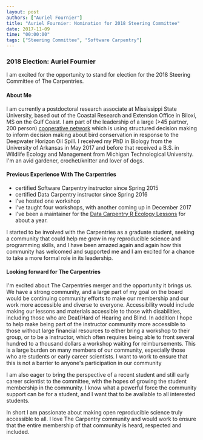 ```yaml
---
layout: post
authors: ["Auriel Fournier"]
title: "Auriel Fournier: Nomination for 2018 Steering Committee"
date: 2017-11-09
time: "00:00:00"
tags: ["Steering Committee", "Software Carpentry"]
---
```


### 2018 Election: Auriel Fournier

I am excited for the opportunity to stand for election for the 2018 Steering Committee of The Carpentries. 

#### About Me

I am currently a postdoctoral research associate at Mississippi State University, based out of the Coastal Research 
and Extension Office in Biloxi, MS on the Gulf Coast. I am part of the leadership of a large 
(>45 partner, 200 person) [cooperative network](https://gomamn.org/) which is using structured 
decision making to inform decision making about bird conservation in response to the Deepwater 
Horizon Oil Spill. I received my PhD in Biology from the University of Arkansas in May 2017 and before 
that received a B.S. in Wildlife Ecology and Management from Michigan Technological University. I'm 
an avid gardener, crochet/knitter and lover of dogs. 

#### Previous Experience With The Carpentries

- certified Software Carpentry instructor since Spring 2015
- certified Data Carpentry instructor since Spring 2016
- I've hosted one workshop
- I've taught four workshops, with another coming up in December 2017
- I've been a maintainer for the [Data Carpentry R Ecology Lessons](http://www.datacarpentry.org/R-ecology-lesson/) 
for about a year.

I started to be involved with the Carpentries as a graduate student, seeking a community that could help me grow in 
my reproducible science and programming skills, and I have been amazed again and again how this community has 
welcomed and supported me and I am excited for a chance to take a more formal role in its leadership. 

#### Looking forward for The Carpentries

I'm excited about The Carpentries merger and the opportunity it brings us. We have a strong community, 
and a large part of my goal on the board would be continuing community efforts to make our membership 
and our work more accessible and diverse to everyone. Accessibility would include making our lessons and 
materials accessible to those with disabilities, including those who are Deaf/Hard of Hearing and Blind. 
In addition I hope to help make being part of the instructor community more accessible to those without 
large financial resources to either bring a workshop to their group, or to be a instructor, which often 
requires being able to front several hundred to a thousand dollars a workshop waiting for reimbursements. 
This is a large burden on many members of our community, especially those who are students or early career 
scientists. I want to work to ensure that this is not a barrier to anyone's participation in our community 

I am also eager to bring the perspective of a recent student and still early career scientist to the committee, 
with the hopes of growing the student membership in the community. I know what a powerful force the community 
support can be for a student, and I want that to be available to all interested students. 

In short I am passionate about making open reproducible science truly accessible to all. 
I love The Carpentry community and would work to ensure that the entire membership of that community is heard, 
respected and included. 

